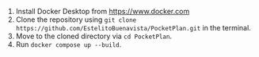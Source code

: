 1. Install Docker Desktop from https://www.docker.com
2. Clone the repository using ```git clone https://github.com/EstelitoBuenavista/PocketPlan.git``` in the terminal.
3. Move to the cloned directory  via ```cd PocketPlan```.
4. Run ```docker compose up --build```.
